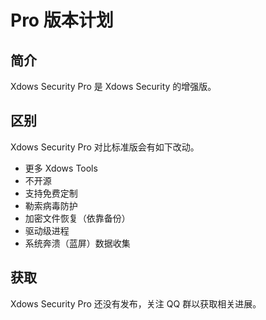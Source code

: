 # Pro 版本计划

## 简介

Xdows Security Pro 是 Xdows Security 的增强版。

## 区别

Xdows Security Pro 对比标准版会有如下改动。

 - 更多 Xdows Tools
 - 不开源
 - 支持免费定制
 - 勒索病毒防护
 - 加密文件恢复（依靠备份）
 - 驱动级进程
 - 系统奔溃（蓝屏）数据收集

## 获取

Xdows Security Pro 还没有发布，关注 QQ 群以获取相关进展。
